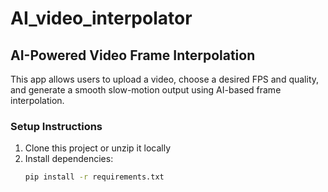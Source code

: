 # AI_video_interpolator

## AI-Powered Video Frame Interpolation

This app allows users to upload a video, choose a desired FPS and quality, and generate a smooth slow-motion output using AI-based frame interpolation.

### Setup Instructions

1. Clone this project or unzip it locally  
2. Install dependencies:
   ```bash
   pip install -r requirements.txt

